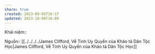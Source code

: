 ```yaml
---
share: true
created: 2023-09-05T16:17
updated: 2023-10-06T16:09
---
```

Khái niệm:: 

Nguồn:: [[../../../../James Clifford, Về Tính Uy Quyền của Khảo tả Dân Tộc Học|James Clifford, Về Tính Uy Quyền của Khảo tả Dân Tộc Học]]
